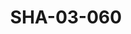 ---
pid: SHA-03-060
title: SHA-03-060
language: en
original_label: 
rights: Sharhabil Ahmed
location_of_original: Sharhabil Ahmed
photographer_or_studio: 
scanned_from: photograph 10.1 by 15.1
_date: 1991-1992
location: 'Khartoum, Hilton '
description: Ramadan concert Adam Khalil 'Ali Yagoub Kamil Hussain
additional_notes: 
permission_display: 'yes'
on_server: 'no'
on_website: 'no'
permalink: /photopages/en/SHA-03-060
layout: photo-page
---